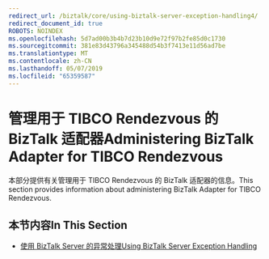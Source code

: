```yaml
---
redirect_url: /biztalk/core/using-biztalk-server-exception-handling4/
redirect_document_id: true
ROBOTS: NOINDEX
ms.openlocfilehash: 5d7ad00b3b4b7d23b10d9e72f97b2fe85d0c1730
ms.sourcegitcommit: 381e83d43796a345488d54b3f7413e11d56ad7be
ms.translationtype: MT
ms.contentlocale: zh-CN
ms.lasthandoff: 05/07/2019
ms.locfileid: "65359587"
---
```

# <a name="administering-biztalk-adapter-for-tibco-rendezvous"></a><span data-ttu-id="ca61a-101">管理用于 TIBCO Rendezvous 的 BizTalk 适配器</span><span class="sxs-lookup"><span data-stu-id="ca61a-101">Administering BizTalk Adapter for TIBCO Rendezvous</span></span>
<span data-ttu-id="ca61a-102">本部分提供有关管理用于 TIBCO Rendezvous 的 BizTalk 适配器的信息。</span><span class="sxs-lookup"><span data-stu-id="ca61a-102">This section provides information about administering BizTalk Adapter for TIBCO Rendezvous.</span></span>  
  
## <a name="in-this-section"></a><span data-ttu-id="ca61a-103">本节内容</span><span class="sxs-lookup"><span data-stu-id="ca61a-103">In This Section</span></span>  
  
-   [<span data-ttu-id="ca61a-104">使用 BizTalk Server 的异常处理</span><span class="sxs-lookup"><span data-stu-id="ca61a-104">Using BizTalk Server Exception Handling</span></span>](../core/using-biztalk-server-exception-handling4.md)